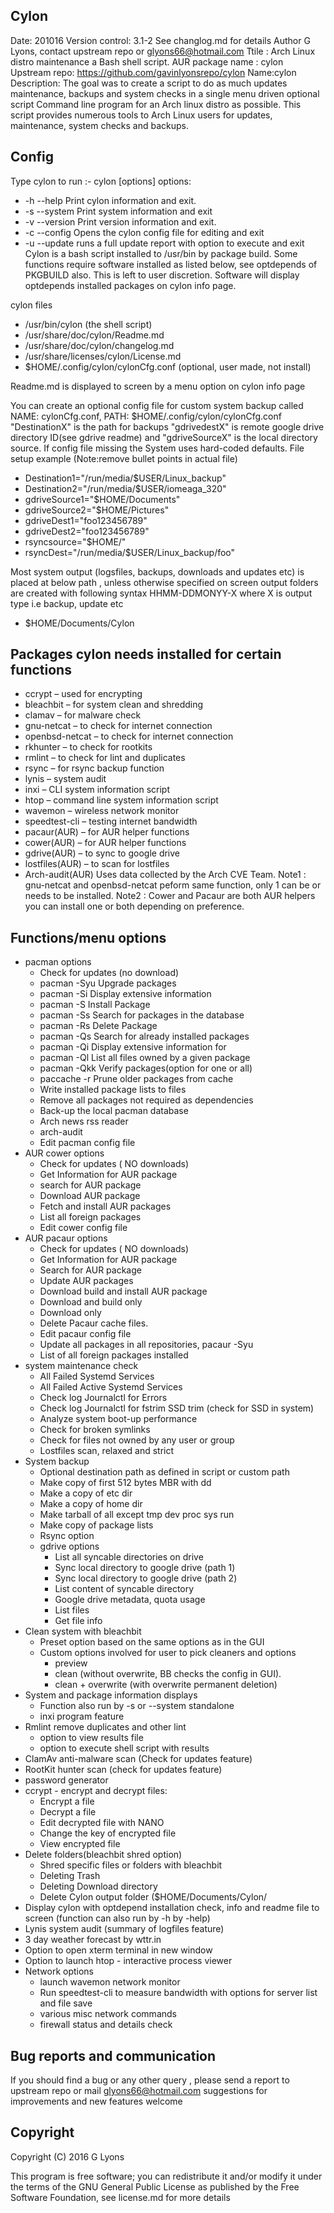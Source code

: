 ﻿Cylon
-----
Date: 201016 
Version control: 3.1-2 See changlog.md for details
Author G Lyons, contact upstream repo or glyons66@hotmail.com
Ttile : Arch Linux distro maintenance  a Bash shell script. 
AUR package name : cylon
Upstream repo: https://github.com/gavinlyonsrepo/cylon
Name:cylon
Description:
The goal was to create a script to do as much updates maintenance, 
backups and system checks in a single menu driven optional script 
Command line program for an Arch linux distro as possible.
This script provides numerous tools 
to Arch Linux users for updates, maintenance, system checks and backups.  

Config
------
Type cylon to run :- cylon [options]
options:
* -h --help Print cylon information and exit.
* -s --system  Print system information and exit
* -v --version Print version information and exit.
* -c --config Opens the cylon config file for editing and exit
* -u --update runs a full update report with option to execute and exit
Cylon is a bash script installed to /usr/bin by package 
build. Some functions require software installed 
as listed below, see optdepends of PKGBUILD also. 
This is left to user discretion.
Software will display optdepends installed packages on cylon info page.

cylon files 

* /usr/bin/cylon (the shell script)
* /usr/share/doc/cylon/Readme.md
* /usr/share/doc/cylon/changelog.md
* /usr/share/licenses/cylon/License.md
* $HOME/.config/cylon/cylonCfg.conf (optional, user made, not install)

Readme.md is displayed to screen by a menu option on cylon info page

You can create an optional config file for custom system backup called 
NAME: cylonCfg.conf, PATH: $HOME/.config/cylon/cylonCfg.conf
"DestinationX" is the path for backups
"gdrivedestX" is remote google drive  directory ID(see gdrive readme)
and "gdriveSourceX" is the local directory source.
If config file missing the System uses hard-coded defaults.
File setup example (Note:remove bullet points in actual file)

* Destination1="/run/media/$USER/Linux_backup"
* Destination2="/run/media/$USER/iomeaga_320"
* gdriveSource1="$HOME/Documents"
* gdriveSource2="$HOME/Pictures"
* gdriveDest1="foo123456789"
* gdriveDest2="foo123456789"
* rsyncsource="$HOME/"
* rsyncDest="/run/media/$USER/Linux_backup/foo"

Most system output (logsfiles, backups, downloads and updates etc) 
is placed at below path , unless otherwise specified on screen
output folders are created with following syntax HHMM-DDMONYY-X where X
is output type i.e backup, update etc
* $HOME/Documents/Cylon

Packages cylon needs installed for certain functions
-------------------------------------
* ccrypt –  used for encrypting
* bleachbit – for system clean and shredding
* clamav –  for malware  check
* gnu-netcat – to check for internet connection 
* openbsd-netcat – to check for internet connection
* rkhunter – to check for rootkits
* rmlint – to check for lint and duplicates 
* rsync – for rsync backup function
* lynis – system audit
* inxi  – CLI system information script 
* htop – command line system information script 
* wavemon  – wireless network monitor 
* speedtest-cli  – testing internet bandwidth
* pacaur(AUR)  – for AUR helper functions 
* cower(AUR) – for AUR helper functions
* gdrive(AUR) – to sync to google drive
* lostfiles(AUR) – to scan for lostfiles
* Arch-audit(AUR) Uses data collected by the Arch CVE Team.
Note1 : gnu-netcat and openbsd-netcat peform same function, 
only 1 can be or needs to be installed.
Note2 : Cower and Pacaur are both AUR helpers you can install 
one or both depending on preference.

Functions/menu options
----------------------
* pacman options
	* Check for updates (no download)
	* pacman -Syu Upgrade packages
	* pacman -Si Display extensive information 
	* pacman -S Install Package
	* pacman -Ss Search for packages in the database
	* pacman -Rs Delete Package
	* pacman -Qs Search for already installed packages
	* pacman -Qi  Display extensive information for 
	* pacman -Ql  List all files owned by a given package
	* pacman -Qkk Verify packages(option for one or all)
	* paccache -r Prune older packages from cache
	* Write installed package lists to files
	* Remove all packages not required as dependencies 
	* Back-up the local pacman database  
	* Arch news rss reader
	* arch-audit 
	* Edit pacman config file
* AUR cower options 
	* Check for updates ( NO downloads)
	* Get Information for AUR package 
	* search for AUR package
	* Download AUR  package
	* Fetch and install AUR packages
	* List all foreign packages
	* Edit cower config file
* AUR pacaur options
	* Check for updates ( NO downloads)
	* Get Information for AUR package 
	* Search for AUR package
	* Update AUR packages
	* Download build and install AUR package
	* Download and build only
	* Download only
	* Delete Pacaur cache files.
	* Edit pacaur config file
	* Update all packages in all repositories, pacaur -Syu
	* List of all foreign packages installed
* system maintenance check
	* All Failed Systemd Services
	* All Failed Active Systemd Services
	* Check log Journalctl for Errors
	* Check log Journalctl for fstrim SSD trim (check for SSD in system)
	* Analyze system boot-up performance
	* Check for broken symlinks
	* Check for files not owned by any user or group
	* Lostfiles scan, relaxed and strict
* System backup
	* Optional destination path as defined in script or custom path
	* Make copy of first 512 bytes MBR with dd
	* Make a copy of etc dir
	* Make a copy of home dir
	* Make tarball of all except tmp dev proc sys run
	* Make copy of package lists
	* Rsync option 
	* gdrive options
		* List all syncable directories on drive
		* Sync local directory to google drive (path 1)
		* Sync local directory to google drive (path 2)
		* List content of syncable directory
		* Google drive metadata, quota usage
		* List files
		* Get file info
* Clean system with bleachbit
	* Preset option based on the same options as in the GUI 
	* Custom options involved for user to pick cleaners and options
		* preview
		* clean (without overwrite, BB checks the config in GUI).
		* clean + overwrite (with overwrite permanent deletion)
* System and package information displays 
	* Function also  run by -s or --system standalone
	* inxi program feature
* Rmlint remove duplicates and other lint
	* option to view results file
	* option to execute shell script with results 
* ClamAv anti-malware scan (Check for updates feature)
* RootKit hunter scan (check for updates feature)
* password generator
* ccrypt - encrypt and decrypt files:
	* Encrypt a file 		     
    * Decrypt a file
    * Edit decrypted file with NANO
    * Change the key of encrypted file
    * View encrypted file	
* Delete folders(bleachbit shred option) 
	* Shred specific files or folders with bleachbit
	* Deleting Trash 
	* Deleting Download directory
	* Delete Cylon output folder ($HOME/Documents/Cylon/
* Display cylon with optdepend installation check, info 
and readme file to screen (function can also run by -h by -help)
* Lynis system audit (summary of logfiles feature)
* 3 day weather forecast by wttr.in
* Option to open xterm terminal in new window
* Option to launch htop - interactive process viewer
* Network options
	* launch wavemon network monitor
	* Run speedtest-cli to measure bandwidth 
	with options for server list and file save
	* various misc network commands
	* firewall status and details check
	
Bug reports and communication
-----------

If you should find a bug or any other query , 
please send a report to upstream repo or mail glyons66@hotmail.com
suggestions for improvements and new features welcome

Copyright
---------

Copyright (C) 2016 G Lyons 

This program is free software; you can redistribute it and/or modify
it under the terms of the GNU General Public License as published by
the Free Software Foundation, see license.md for more details



